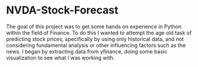 # NVDA-Stock-Forecast

The goal of this project was to get some hands on experience in Python within the field of Finance. To do this I wanted to attempt the age old task of predicting stock prices, specifically by using only historical data, and not considering fundamental analysis or other influencing factors such as the news. I began by extracting data from yfinance, doing some basic visualization to see what I was working with.
